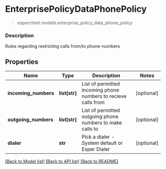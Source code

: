 # EnterprisePolicyDataPhonePolicy
> esperclient.models.enterprise_policy_data_phone_policy

### Description

Rules regarding restricting calls from/to phone-numbers

## Properties
Name | Type | Description | Notes
------------ | ------------- | ------------- | -------------
**incoming_numbers** | **list[str]** | List of permitted incoming phone numbers to recieve calls from | [optional] 
**outgoing_numbers** | **list[str]** | List of permitted outgoing phone numbers to make calls to | [optional] 
**dialer** | **str** | Pick a dialer - System default or Esper Dialer | [optional] 

[[Back to Model list]](../README.md#documentation-for-models) [[Back to API list]](../README.md#documentation-for-api-endpoints) [[Back to README]](../README.md)



